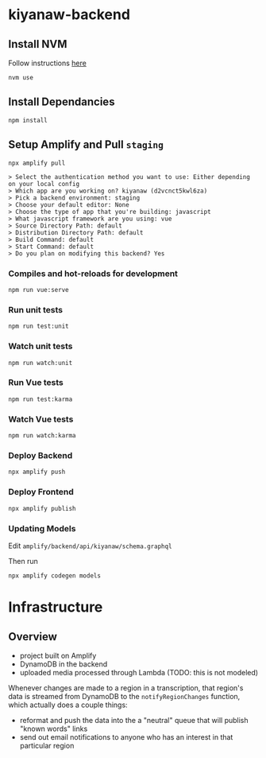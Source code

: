 # kiyanaw-backend

## Install NVM

Follow instructions [here](https://github.com/nvm-sh/nvm?tab=readme-ov-file#installing-and-updating)

```
nvm use
```

## Install Dependancies
```
npm install
```

## Setup Amplify and Pull `staging`
```
npx amplify pull

> Select the authentication method you want to use: Either depending on your local config
> Which app are you working on? kiyanaw (d2vcnct5kwl6za)
> Pick a backend environment: staging
> Choose your default editor: None
> Choose the type of app that you're building: javascript
> What javascript framework are you using: vue
> Source Directory Path: default
> Distribution Directory Path: default
> Build Command: default
> Start Command: default
> Do you plan on modifying this backend? Yes
```

### Compiles and hot-reloads for development
```
npm run vue:serve
```

### Run unit tests
```
npm run test:unit
```

### Watch unit tests
```
npm run watch:unit
```

### Run Vue tests
```
npm run test:karma
```

### Watch Vue tests
```
npm run watch:karma
```

### Deploy Backend
```
npx amplify push
```

### Deploy Frontend
```
npx amplify publish
```

### Updating Models

Edit `amplify/backend/api/kiyanaw/schema.graphql`

Then run
```
npx amplify codegen models
```


# Infrastructure

## Overview

 * project built on Amplify
 * DynamoDB in the backend
 * uploaded media processed through Lambda (TODO: this is not modeled)


Whenever changes are made to a region in a transcription, that region's data is streamed from DynamoDB to the `notifyRegionChanges` function, which actually does a couple things:

 * reformat and push the data into the a "neutral" queue that will publish "known words" links
 * send out email notifications to anyone who has an interest in that particular region
 